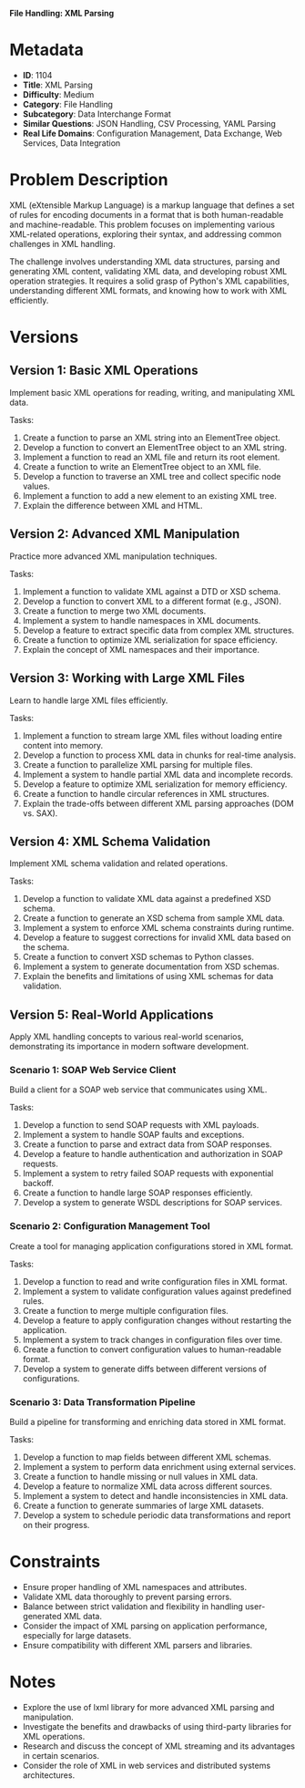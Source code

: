 **File Handling: XML Parsing**

# Metadata

- **ID**: 1104
- **Title**: XML Parsing
- **Difficulty**: Medium
- **Category**: File Handling
- **Subcategory**: Data Interchange Format
- **Similar Questions**: JSON Handling, CSV Processing, YAML Parsing
- **Real Life Domains**: Configuration Management, Data Exchange, Web Services, Data Integration

# Problem Description

XML (eXtensible Markup Language) is a markup language that defines a set of rules for encoding documents in a format that is both human-readable and machine-readable. This problem focuses on implementing various XML-related operations, exploring their syntax, and addressing common challenges in XML handling.

The challenge involves understanding XML data structures, parsing and generating XML content, validating XML data, and developing robust XML operation strategies. It requires a solid grasp of Python's XML capabilities, understanding different XML formats, and knowing how to work with XML efficiently.

# Versions

## Version 1: Basic XML Operations

Implement basic XML operations for reading, writing, and manipulating XML data.

Tasks:

1. Create a function to parse an XML string into an ElementTree object.
2. Develop a function to convert an ElementTree object to an XML string.
3. Implement a function to read an XML file and return its root element.
4. Create a function to write an ElementTree object to an XML file.
5. Develop a function to traverse an XML tree and collect specific node values.
6. Implement a function to add a new element to an existing XML tree.
7. Explain the difference between XML and HTML.

## Version 2: Advanced XML Manipulation

Practice more advanced XML manipulation techniques.

Tasks:

1. Implement a function to validate XML against a DTD or XSD schema.
2. Develop a function to convert XML to a different format (e.g., JSON).
3. Create a function to merge two XML documents.
4. Implement a system to handle namespaces in XML documents.
5. Develop a feature to extract specific data from complex XML structures.
6. Create a function to optimize XML serialization for space efficiency.
7. Explain the concept of XML namespaces and their importance.

## Version 3: Working with Large XML Files

Learn to handle large XML files efficiently.

Tasks:

1. Implement a function to stream large XML files without loading entire content into memory.
2. Develop a function to process XML data in chunks for real-time analysis.
3. Create a function to parallelize XML parsing for multiple files.
4. Implement a system to handle partial XML data and incomplete records.
5. Develop a feature to optimize XML serialization for memory efficiency.
6. Create a function to handle circular references in XML structures.
7. Explain the trade-offs between different XML parsing approaches (DOM vs. SAX).

## Version 4: XML Schema Validation

Implement XML schema validation and related operations.

Tasks:

1. Develop a function to validate XML data against a predefined XSD schema.
2. Create a function to generate an XSD schema from sample XML data.
3. Implement a system to enforce XML schema constraints during runtime.
4. Develop a feature to suggest corrections for invalid XML data based on the schema.
5. Create a function to convert XSD schemas to Python classes.
6. Implement a system to generate documentation from XSD schemas.
7. Explain the benefits and limitations of using XML schemas for data validation.

## Version 5: Real-World Applications

Apply XML handling concepts to various real-world scenarios, demonstrating its importance in modern software development.

### Scenario 1: SOAP Web Service Client

Build a client for a SOAP web service that communicates using XML.

Tasks:

1. Develop a function to send SOAP requests with XML payloads.
2. Implement a system to handle SOAP faults and exceptions.
3. Create a function to parse and extract data from SOAP responses.
4. Develop a feature to handle authentication and authorization in SOAP requests.
5. Implement a system to retry failed SOAP requests with exponential backoff.
6. Create a function to handle large SOAP responses efficiently.
7. Develop a system to generate WSDL descriptions for SOAP services.

### Scenario 2: Configuration Management Tool

Create a tool for managing application configurations stored in XML format.

Tasks:

1. Develop a function to read and write configuration files in XML format.
2. Implement a system to validate configuration values against predefined rules.
3. Create a function to merge multiple configuration files.
4. Develop a feature to apply configuration changes without restarting the application.
5. Implement a system to track changes in configuration files over time.
6. Create a function to convert configuration values to human-readable format.
7. Develop a system to generate diffs between different versions of configurations.

### Scenario 3: Data Transformation Pipeline

Build a pipeline for transforming and enriching data stored in XML format.

Tasks:

1. Develop a function to map fields between different XML schemas.
2. Implement a system to perform data enrichment using external services.
3. Create a function to handle missing or null values in XML data.
4. Develop a feature to normalize XML data across different sources.
5. Implement a system to detect and handle inconsistencies in XML data.
6. Create a function to generate summaries of large XML datasets.
7. Develop a system to schedule periodic data transformations and report on their progress.

# Constraints

- Ensure proper handling of XML namespaces and attributes.
- Validate XML data thoroughly to prevent parsing errors.
- Balance between strict validation and flexibility in handling user-generated XML data.
- Consider the impact of XML parsing on application performance, especially for large datasets.
- Ensure compatibility with different XML parsers and libraries.

# Notes

- Explore the use of lxml library for more advanced XML parsing and manipulation.
- Investigate the benefits and drawbacks of using third-party libraries for XML operations.
- Research and discuss the concept of XML streaming and its advantages in certain scenarios.
- Consider the role of XML in web services and distributed systems architectures.
